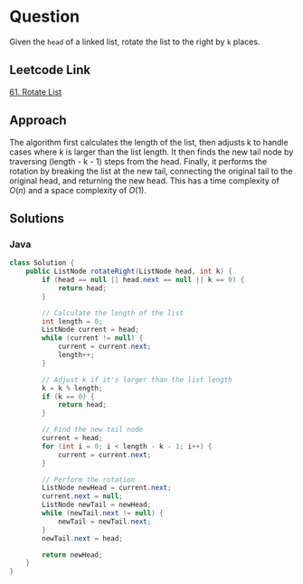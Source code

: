 # Question

Given the `head` of a linked list, rotate the list to the right by `k` places.

## Leetcode Link

[61. Rotate List](https://leetcode.com/problems/rotate-list/)

## Approach

The algorithm first calculates the length of the list, then adjusts k to handle cases where k is larger than the list length. It then finds the new tail node by traversing (length - k - 1) steps from the head. Finally, it performs the rotation by breaking the list at the new tail, connecting the original tail to the original head, and returning the new head. This has a time complexity of $O(n)$ and a space complexity of $O(1)$.

## Solutions

### Java

```java
class Solution {
    public ListNode rotateRight(ListNode head, int k) {
        if (head == null || head.next == null || k == 0) {
            return head;
        }

        // Calculate the length of the list
        int length = 0;
        ListNode current = head;
        while (current != null) {
            current = current.next;
            length++;
        }

        // Adjust k if it's larger than the list length
        k = k % length;
        if (k == 0) {
            return head;
        }

        // Find the new tail node
        current = head;
        for (int i = 0; i < length - k - 1; i++) {
            current = current.next;
        }

        // Perform the rotation
        ListNode newHead = current.next;
        current.next = null;
        ListNode newTail = newHead;
        while (newTail.next != null) {
            newTail = newTail.next;
        }
        newTail.next = head;

        return newHead;
    }
}
```
